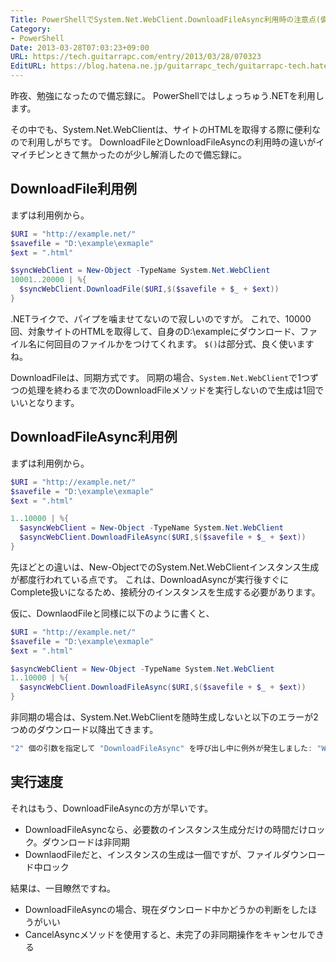 ```yaml
---
Title: PowerShellでSystem.Net.WebClient.DownloadFileAsync利用時の注意点(備忘録)
Category:
- PowerShell
Date: 2013-03-28T07:03:23+09:00
URL: https://tech.guitarrapc.com/entry/2013/03/28/070323
EditURL: https://blog.hatena.ne.jp/guitarrapc_tech/guitarrapc-tech.hatenablog.com/atom/entry/6802418398340423953
---
```


<!--
Date: 2013-03-28T07:03:23+09:00
URL: https://tech.guitarrapc.com/entry/2013/03/28/070323
-->

昨夜、勉強になったので備忘録に。
PowerShellではしょっちゅう.NETを利用します。

その中でも、System.Net.WebClientは、サイトのHTMLを取得する際に便利なので利用しがちです。
DownloadFileとDownloadFileAsyncの利用時の違いがイマイチピンときて無かったのが少し解消したので備忘録に。

## DownloadFile利用例

まずは利用例から。

```ps1
$URI = "http://example.net/"
$savefile = "D:\example\exmaple"
$ext = ".html"

$syncWebClient = New-Object -TypeName System.Net.WebClient
10001..20000 | %{
  $syncWebClient.DownloadFile($URI,$($savefile + $_ + $ext))
}
```


.NETライクで、パイプを噛ませてないので寂しいのですが。
これで、10000回、対象サイトのHTMLを取得して、自身のD:\exampleにダウンロード、ファイル名に何回目のファイルかをつけてくれます。
`$()`は部分式、良く使いますね。

DownloadFileは、同期方式です。
同期の場合、`System.Net.WebClient`で1つずつの処理を終わるまで次のDownloadFileメソッドを実行しないので生成は1回でいいとなります。

## DownloadFileAsync利用例
まずは利用例から。

```ps1
$URI = "http://example.net/"
$savefile = "D:\example\exmaple"
$ext = ".html"

1..10000 | %{
  $asyncWebClient = New-Object -TypeName System.Net.WebClient
  $asyncWebClient.DownloadFileAsync($URI,$($savefile + $_ + $ext))
}
```


先ほどとの違いは、New-ObjectでのSystem.Net.WebClientインスタンス生成が都度行われている点です。
これは、DownloadAsyncが実行後すぐにComplete扱いになるため、接続分のインスタンスを生成する必要があります。

仮に、DownlaodFileと同様に以下のように書くと、

```ps1
$URI = "http://example.net/"
$savefile = "D:\example\exmaple"
$ext = ".html"

$asyncWebClient = New-Object -TypeName System.Net.WebClient
1..10000 | %{
  $asyncWebClient.DownloadFileAsync($URI,$($savefile + $_ + $ext))
}
```


非同期の場合は、System.Net.WebClientを随時生成しないと以下のエラーが2つめのダウンロード以降出てきます。

```ps1
"2" 個の引数を指定して "DownloadFileAsync" を呼び出し中に例外が発生しました: "WebClient は同時 I/O 操作をサポートしません。"
```


## 実行速度

それはもう、DownloadFileAsyncの方が早いです。

* DownloadFileAsyncなら、必要数のインスタンス生成分だけの時間だけロック。ダウンロードは非同期
* DownlaodFileだと、インスタンスの生成は一個ですが、ファイルダウンロード中ロック

結果は、一目瞭然ですね。

* DownloadFileAsyncの場合、現在ダウンロード中かどうかの判断をしたほうがいい
* CancelAsyncメソッドを使用すると、未完了の非同期操作をキャンセルできる
